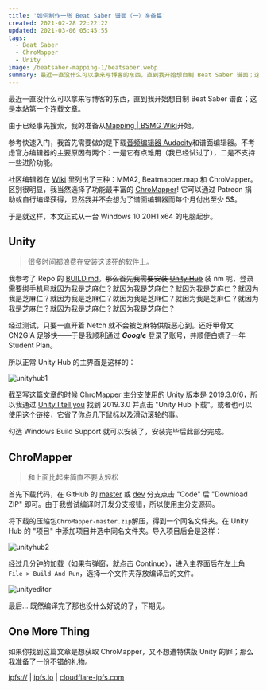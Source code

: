 ```yaml
---
title: '如何制作一张 Beat Saber 谱面（一）准备篇'
created: 2021-02-28 22:22:22
updated: 2021-03-06 05:45:55
tags:
  - Beat Saber
  - ChroMapper
  - Unity
image: /beatsaber-mapping-1/beatsaber.webp
summary: 最近一直没什么可以拿来写博客的东西，直到我开始想自制 Beat Saber 谱面；这是本站第一个连载文章。
---
```


最近一直没什么可以拿来写博客的东西，直到我开始想自制 Beat Saber 谱面；这是本站第一个连载文章。

由于已经事先搜索，我的准备从[Mapping | BSMG Wiki](https://bsmg.wiki/mapping/)开始。

参考快速入门，我首先需要做的是下载[音频编辑器 Audacity](https://www.audacityteam.org/)和谱面编辑器。不考虑官方编辑器的主要原因有两个：一是它有点难用（我已经试过了），二是不支持一些进阶功能。

社区编辑器在 [Wiki](https://bsmg.wiki/mapping/#community-editors) 里列出了三种：MMA2, Beatmapper.map 和 ChroMapper。区别很明显，我当然选择了功能最丰富的 [ChroMapper](https://github.com/Caeden117/ChroMapper)! 它可以通过 Patreon 捐助或自行编译获得，显然我并不会想为了谱面编辑器而每个月付出至少 5$。

于是就这样，本文正式从一台 Windows 10 20H1 x64 的电脑起步。

## Unity

> 很多时间都浪费在安装这该死的软件上。

我参考了 Repo 的 [BUILD.md](https://github.com/Caeden117/ChroMapper/blob/dev/BUILD.md)。~~那么首先我需要安装 [Unity Hub](https://unity3d.com/get-unity/download)~~ 装 nm 呢，登录需要绑手机号就因为我是芝麻仁？就因为我是芝麻仁？就因为我是芝麻仁？就因为我是芝麻仁？就因为我是芝麻仁？就因为我是芝麻仁？就因为我是芝麻仁？就因为我是芝麻仁？就因为我是芝麻仁？就因为我是芝麻仁？

经过测试，只要一直开着 Netch 就不会被芝麻特供版恶心到。还好甲骨文 CN2GIA 足够快——于是我顺利通过 **_Google_** 登录了账号，并顺便白嫖了一年 Student Plan。

所以正常 Unity Hub 的主界面是这样的：

![unityhub1](beatsaber-mapping-1/unityhub1.webp)

截至写这篇文章的时候 ChroMapper 主分支使用的 Unity 版本是 2019.3.0f6，所以我通过 [Unity I tell you](https://unityitellyou.github.io/DownloadInfos/2019.x.json/Unity%202019.x) 找到 2019.3.0 并点击 "Unity Hub 下载"。或者也可以使用[这个链接](unityhub://2019.3.0f6/27ab2135bccf)，它省了你点几下鼠标以及滑动滚轮的事。

勾选 Windows Build Support 就可以安装了，安装完毕后此部分完成。

## ChroMapper

> 和上面比起来简直不要太轻松

首先下载代码，在 GitHub 的 [master](https://github.com/Caeden117/ChroMapper/tree/master) 或 [dev](https://github.com/Caeden117/ChroMapper/tree/dev) 分支点击 "Code" 后 "Download ZIP" 即可。由于我尝试编译时开发分支报错，所以使用主分支源码。

将下载的压缩包`ChroMapper-master.zip`解压，得到一个同名文件夹。在 Unity Hub 的 "项目" 中添加项目并选中同名文件夹。导入项目后会是这样：

![unityhub2](beatsaber-mapping-1/unityhub2.webp)

经过几分钟的加载（如果有弹窗，就点击 Continue），进入主界面后在左上角 `File > Build And Run`，选择一个文件夹存放编译后的文件。

![unityeditor](beatsaber-mapping-1/unityeditor.webp)

最后... 既然编译完了那也没什么好说的了，下期见。

## One More Thing

如果你找到这篇文章是想获取 ChroMapper，又不想遭特供版 Unity 的罪；那么我准备了一份不错的礼物。

[ipfs://](ipfs://QmZy86M8fB9izJPASdGdTeQdroeGwrjkaguQRkHUTg5VKF?filename=ChroMapper.7z) | [ipfs.io](https://ipfs.io/ipfs/QmZy86M8fB9izJPASdGdTeQdroeGwrjkaguQRkHUTg5VKF?filename=ChroMapper.7z) | [cloudflare-ipfs.com](https://cloudflare-ipfs.com/ipfs/QmZy86M8fB9izJPASdGdTeQdroeGwrjkaguQRkHUTg5VKF?filename=ChroMapper.7z)
